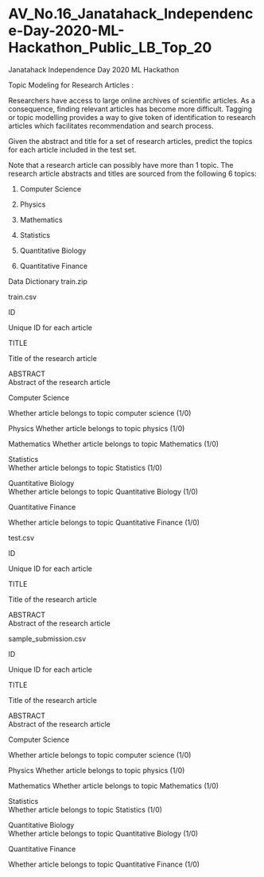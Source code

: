 # AV_No.16_Janatahack_Independence-Day-2020-ML-Hackathon_Public_LB_Top_20
Janatahack Independence Day 2020 ML Hackathon 

Topic Modeling for Research Articles :

Researchers have access to large online archives of scientific articles. As a consequence, finding relevant articles has become more difficult. Tagging or topic modelling provides a way to give token of identification to research articles which facilitates recommendation and search process.

Given the abstract and title for a set of research articles, predict the topics for each article included in the test set. 

Note that a research article can possibly have more than 1 topic. The research article abstracts and titles are sourced from the following 6 topics: 

1. Computer Science

2. Physics

3. Mathematics

4. Statistics

5. Quantitative Biology

6. Quantitative Finance

 

 

Data Dictionary 
train.zip

train.csv

 

ID

Unique ID for each article

TITLE

Title of the research article

ABSTRACT	
Abstract of the research article

Computer Science

Whether article belongs to topic computer science (1/0)

Physics	
Whether article belongs to topic physics (1/0)

Mathematics	
Whether article belongs to topic Mathematics (1/0)

Statistics	
Whether article belongs to topic Statistics (1/0)

Quantitative Biology	
Whether article belongs to topic Quantitative Biology (1/0)

Quantitative Finance

Whether article belongs to topic Quantitative Finance (1/0)

 

 

test.csv

 

ID

Unique ID for each article

TITLE

Title of the research article

ABSTRACT	
Abstract of the research article

 

 

sample_submission.csv

 

ID

Unique ID for each article

TITLE

Title of the research article

ABSTRACT	
Abstract of the research article

Computer Science

Whether article belongs to topic computer science (1/0)

Physics	
Whether article belongs to topic physics (1/0)

Mathematics	
Whether article belongs to topic Mathematics (1/0)

Statistics	
Whether article belongs to topic Statistics (1/0)

Quantitative Biology	
Whether article belongs to topic Quantitative Biology (1/0)

Quantitative Finance

Whether article belongs to topic Quantitative Finance (1/0)
